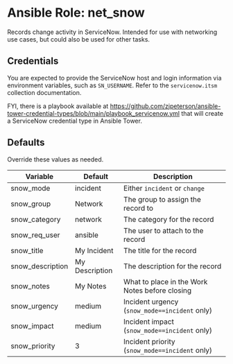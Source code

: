 # Ansible Role: net_snow

Records change activity in ServiceNow. Intended for use with networking use cases, but could also be used for other tasks.

## Credentials

You are expected to provide the ServiceNow host and login information via environment variables, such as `SN_USERNAME`. Refer to the `servicenow.itsm` collection documentation.

FYI, there is a playbook available at https://github.com/zjpeterson/ansible-tower-credential-types/blob/main/playbook_servicenow.yml that will create a ServiceNow credential type in Ansible Tower.

## Defaults

Override these values as needed.

| Variable | Default | Description
| -------- | ------- | -----------
| snow_mode | incident | Either `incident` or `change`
| snow_group | Network | The group to assign the record to
| snow_category | network | The category for the record
| snow_req_user | ansible | The user to attach to the record
| snow_title | My Incident | The title for the record
| snow_description | My Description | The description for the record
| snow_notes | My Notes | What to place in the Work Notes before closing
| snow_urgency | medium | Incident urgency (`snow_mode==incident` only)
| snow_impact | medium | Incident impact (`snow_mode==incident` only)
| snow_priority | 3 | Incident priority (`snow_mode==incident` only)
